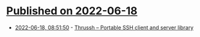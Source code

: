 # [Published on 2022-06-18](index.md)

* [2022-06-18, 08:51:50](https://news.ycombinator.com/item?id=31788265) - [Thrussh – Portable SSH client and server library](https://pijul.org/)
